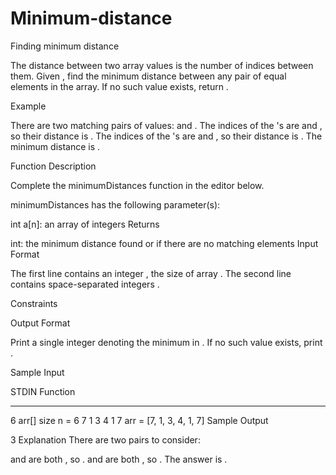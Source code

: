 # Minimum-distance
Finding minimum distance

The distance between two array values is the number of indices between them. Given , find the minimum distance between any pair of equal elements in the array. If no such value exists, return .

Example

There are two matching pairs of values:  and . The indices of the 's are  and , so their distance is . The indices of the 's are  and , so their distance is . The minimum distance is .

Function Description

Complete the minimumDistances function in the editor below.

minimumDistances has the following parameter(s):

int a[n]: an array of integers
Returns

int: the minimum distance found or  if there are no matching elements
Input Format

The first line contains an integer , the size of array .
The second line contains  space-separated integers .

Constraints

Output Format

Print a single integer denoting the minimum  in . If no such value exists, print .

Sample Input

STDIN           Function
-----           --------
6               arr[] size n = 6
7 1 3 4 1 7     arr = [7, 1, 3, 4, 1, 7]
Sample Output

3
Explanation
There are two pairs to consider:

 and  are both , so .
 and  are both , so .
The answer is .
